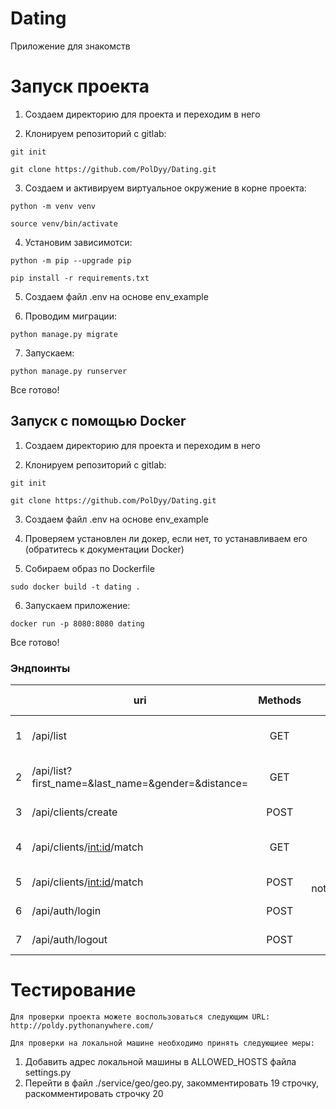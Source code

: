 # Dating
Приложение для знакомств

# Запуск проекта

1) Создаем директорию для проекта и переходим в него  

2) Клонируем репозиторий с gitlab:  

`git init`  

`git clone https://github.com/PolDyy/Dating.git`

3) Создаем и активируем виртуальное окружение в корне проекта:  

`python -m venv venv`

`source venv/bin/activate`

4) Установим зависимотси: 

`python -m pip --upgrade pip`

`pip install -r requirements.txt`

5) Создаем файл .env на основе env_example

6) Проводим миграции:

`python manage.py migrate`


7) Запускаем:

`python manage.py runserver`

Все готово!

## Запуск с помощью Docker

1) Создаем директорию для проекта и переходим в него  

2) Клонируем репозиторий с gitlab:  

`git init`  

`git clone https://github.com/PolDyy/Dating.git`

3) Создаем файл .env на основе env_example

4)  Проверяем установлен ли докер, если нет, то устанавливаем его  
(обратитесь к документации Docker)

5)  Собираем образ по Dockerfile

`sudo docker build -t dating .`

6)  Запускаем приложение:

`docker run -p 8080:8080 dating `

Все готово!

### Эндпоинты

|   | uri                                                | Methods |       Access level | Description                                 |
|---|----------------------------------------------------|:-------:|-------------------:|---------------------------------------------|
| 1 | /api/list                                          |   GET   |          all users | Для получения всех пользователей            |
| 2 | /api/list?first_name=&last_name=&gender=&distance= |   GET   |          all users | Для получения отфильтрованных пользователей |
| 3 | /api/clients/create                                |  POST   |          all users | Для создания аккаунта                       |
| 4 | /api/clients/<int:id>/match                        |   GET   |          all_users | Для получения профиля пользователя          |
| 5 | /api/clients/<int:id>/match                        |  POST   | auth, not_yourself | Для оценивания пользователя                 |
| 6 | /api/auth/login                                    |  POST   |          all_users | Для аутентификации                          |
| 7 | /api/auth/logout                                   |  POST   |               auth | Для выхода из аккаунта                      |
    
    
# Тестирование
    Для проверки проекта можете воспользоваться следующим URL: 
    http://poldy.pythonanywhere.com/    
    
    Для проверки на локальной машине необходимо принять следующиее меры:

1) Добавить адрес локальной машины в ALLOWED_HOSTS файла settings.py
2) Перейти в файл ./service/geo/geo.py, закомментировать 19 строчку, раскомментировать строчку 20 